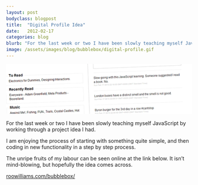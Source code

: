 ```yaml
---
layout: post
bodyclass: blogpost
title:  "Digital Profile Idea"
date:   2012-02-17
categories: blog
blurb: "For the last week or two I have been slowly teaching myself JavaScript by working through a project idea I had."
image: /assets/images/blog/bubblebox/digital-profile.gif
---
```


![Digital profile idea](/assets/images/blog/bubblebox/digital-profile.gif "Digital profile idea")

For the last week or two I have been slowly teaching myself JavaScript by working through a project idea I had.

I am enjoying the process of starting with something quite simple, and then coding in new functionality in a step by step process.

The unripe fruits of my labour can be seen online at the link below. It isn’t mind-blowing, but hopefully the idea comes across.

[roowilliams.com/bubblebox/](http://www.roowilliams.com/bubblebox/)